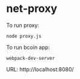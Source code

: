 # net-proxy

To run proxy:

```
node proxy.js
```


To run bcoin app:

```
webpack-dev-server
```

URL: http://localhost:8080/


